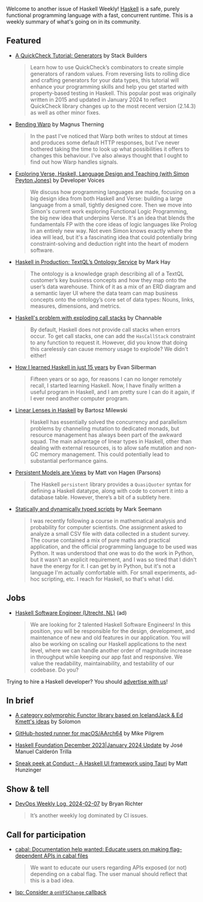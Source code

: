 Welcome to another issue of Haskell Weekly!
[Haskell](https://www.haskell.org) is a safe, purely functional programming language with a fast, concurrent runtime.
This is a weekly summary of what's going on in its community.

## Featured

- [A QuickCheck Tutorial: Generators](https://www.stackbuilders.com/blog/a-quickcheck-tutorial-generators/) by Stack Builders
  > Learn how to use QuickCheck’s combinators to create simple generators of random values. From reversing lists to rolling dice and crafting generators for your data types, this tutorial will enhance your programming skills and help you get started with property-based testing in Haskell. This popular post was originally written in 2015 and updated in January 2024 to reflect QuickCheck library changes up to the most recent version (2.14.3) as well as other minor fixes.
  
- [Bending Warp](https://magnus.therning.org/2024-02-03-bending-warp.html) by Magnus Therning
  > In the past I've noticed that Warp both writes to stdout at times and produces some default HTTP responses, but I've never bothered taking the time to look up what possibilities it offers to changes this behaviour. I've also always thought that I ought to find out how Warp handles signals.
  
- [Exploring Verse, Haskell, Language Design and Teaching (with Simon Peyton Jones)](https://www.youtube.com/watch?v=UBgam9XUHs0) by Developer Voices
  > We discuss how programming languages are made, focusing on a big design idea from both Haskell and Verse: building a large language from a small, tightly designed core. Then we move into Simon's current work exploring Functional Logic Programming, the big new idea that underpins Verse. It's an idea that blends the fundamentals FP with the core ideas of logic languages like Prolog in an entirely new way. Not even Simon knows exactly where the idea will lead, but it's a fascinating idea that could potentially bring constraint-solving and deduction right into the heart of modern software.
  
- [Haskell in Production: TextQL’s Ontology Service](https://www.textql.com/blog/why-haskell) by Mark Hay
  > The ontology is a knowledge graph describing all of a TextQL customer’s key business concepts and how they map onto the user’s data warehouse. Think of it as a mix of an ERD diagram and a semantic layer UI where the data team can map business concepts onto the ontology’s core set of data types: Nouns, links, measures, dimensions, and metrics.
  
- [Haskell's problem with exploding call stacks](https://www.channable.com/tech/haskell-exploding-call-stacks) by Channable
  > By default, Haskell does not provide call stacks when errors occur. To get call stacks, one can add the `HasCallStack` constraint to any function to request it. However, did you know that doing this carelessly can cause memory usage to explode? We didn't either!
  
- [How I learned Haskell in just 15 years](https://duckrabbit.tech/articles/learning-haskell.html) by Evan Silberman
  > Fifteen years or so ago, for reasons I can no longer remotely recall, I started learning Haskell. Now, I have finally written a useful program in Haskell, and I am pretty sure I can do it again, if I ever need another computer program.
  
- [Linear Lenses in Haskell](https://bartoszmilewski.com/2024/02/07/linear-lenses-in-haskell/) by Bartosz Milewski
  > Haskell has essentially solved the concurrency and parallelism problems by channeling mutation to dedicated monads, but resource management has always been part of the awkward squad. The main advantage of linear types in Haskell, other than dealing with external resources, is to allow safe mutation and non-GC memory management. This could potentially lead to substantial performance gains.
  
- [Persistent Models are Views](https://overcoming.software/2024/02/07/persistent_models_are_views.html) by Matt von Hagen (Parsons)
  > The Haskell `persistent` library provides a `QuasiQuoter` syntax for defining a Haskell datatype, along with code to convert it into a database table. However, there’s a bit of a subtlety here.
  
- [Statically and dynamically typed scripts](https://blog.ploeh.dk/2024/02/05/statically-and-dynamically-typed-scripts/) by Mark Seemann
  > I was recently following a course in mathematical analysis and probability for computer scientists. One assignment asked to analyze a small CSV file with data collected in a student survey. The course contained a mix of pure maths and practical application, and the official programming language to be used was Python. It was understood that one was to do the work in Python, but it wasn't an explicit requirement, and I was so tired that I didn't have the energy for it. I can get by in Python, but it's not a language I'm actually comfortable with. For small experiments, ad-hoc scripting, etc. I reach for Haskell, so that's what I did.

## Jobs

<!-- Runs on 2024-02-08 & 2024-02-15. -->
- [Haskell Software Engineer (Utrecht, NL)](https://jobs.channable.com/o/haskell-software-engineer-02-2024-2025) (ad)
  > We are looking for 2 talented Haskell Software Engineers! In this position, you will be responsible for the design, development, and maintenance of new and old features in our application. You will also be working on scaling our Haskell applications to the next level, where we can handle another order of magnitude increase in throughput while keeping our app fast and responsive. We value the readability, maintainability, and testability of our codebase. Do you?

Trying to hire a Haskell developer?
You should [advertise with us](https://haskellweekly.news/advertising.html)!

## In brief

- [A category polymorphic Functor library based on IcelandJack & Ed Kmett's ideas](https://github.com/solomon-b/kindly-functors) by Solomon

- [GitHub-hosted runner for macOS/AArch64](https://discourse.haskell.org/t/github-hosted-runner-for-macos-aarch64/8717) by Mike Pilgrem

- [Haskell Foundation December 2023|January 2024 Update](https://discourse.haskell.org/t/haskell-foundation-december-2023-january-2024-update/8713) by José Manuel Calderón Trilla

- [Sneak peek at Conduct - A Haskell UI framework using Tauri](https://github.com/matthunz/conduct) by Matt Hunzinger

## Show & tell

- [DevOps Weekly Log, 2024-02-07](https://discourse.haskell.org/t/devops-weekly-log-2024-02-07/8750) by Bryan Richter
  > It’s another weekly log dominated by CI issues.

## Call for participation

- [cabal: Documentation help wanted: Educate users on making flag-dependent APIs in cabal files](https://github.com/haskell/cabal/issues/8128)
  > We want to educate our users regarding APIs exposed (or not) depending on a cabal flag. The user manual should reflect that this is a bad idea.

- [lsp: Consider a `onVFSChange` callback](https://github.com/haskell/lsp/issues/555)

